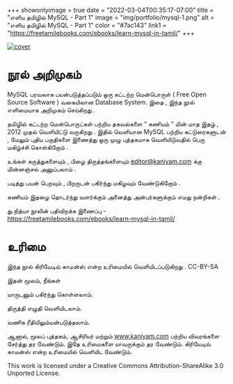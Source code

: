 +++
showonlyimage = true
date = "2022-03-04T00:35:17-07:00"
title = "எளிய தமிழில் MySQL - Part 1"
image = "img/portfolio/mysql-1.png"
alt = "எளிய தமிழில் MySQL - Part 1"
color = "#7ac143"
link1 = "https://freetamilebooks.com/ebooks/learn-mysql-in-tamil/"
+++




<!--more-->


[![cover](/img/portfolio/mysql-1-small.png)](https://freetamilebooks.com/ebooks/learn-mysql-in-tamil/)

# நூல் அறிமுகம்

MySQL பரவலாக பயன்படுத்தப்படும் ஒரு கட்டற்ற மென்பொருள் 
( Free Open Source Software ) வகையிலான Database System.
இதை , இந்த நூல் எளிமையாக அறிமுகம் செய்கிறது .

தமிழில் கட்டற்ற மென்பொருட்கள் பற்றிய தகவல்களை “ கணியம் ” மின் மாத இதழ் , 2012 முதல் வெளியிட்டு  வருகிறது . இதில் வெளியான MySQL பற்றிய கட்டுரைகளுடன் , மேலும் புதிய பகுதிகளை இணைத்து ஒரு முழு புத்தகமாக வெளியிடுவதில் பெரு மகிழ்ச்சி கொள்கிறோம் .

உங்கள் கருத்துகளையும் , பிழை திருத்தங்களையும் editor@kaniyam.com க்கு மின்னஞ்சல் அனுப்பலாம் .

படித்து பயன் பெறவும் , பிறருடன் பகிர்ந்து மகிழவும் வேண்டுகிறோம் .

கணியம் இதழை தொடர்ந்து வளர்க்கும் அனைத்து அன்பர்களுக்கும் எமது நன்றிகள் .

 

து.நித்யா
நூலின் பதிவிறக்க இணைப்பு - https://freetamilebooks.com/ebooks/learn-mysql-in-tamil/
  


# உரிமை
இந்த நூல் கிரியேடிவ் காமன்ஸ் என்ற உரிமையில் வெளியிடப்படுகிறது . CC-BY-SA 

இதன் மூலம், நீங்கள்

யாருடனும் பகிர்ந்து கொள்ளலாம்.

திருத்தி எழுதி வெளியிடலாம்.

வணிக ரீதியிலும்யன்படுத்தலாம்.

ஆனால், மூலப் புத்தகம், ஆசிரியர் மற்றும் www.kaniyam.com பற்றிய விவரங்களை சேர்த்து தர வேண்டும். இதே உரிமைகளை யாவருக்கும் தர வேண்டும். கிரியேடிவ் காமன்ஸ் என்ற உரிமையில் வெளியிட வேண்டும்.

This work is licensed under a Creative Commons Attribution-ShareAlike 3.0 Unported License. 

